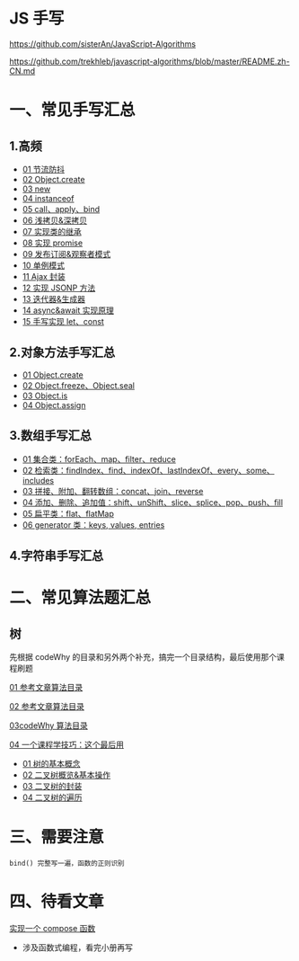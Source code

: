 # JS 手写

https://github.com/sisterAn/JavaScript-Algorithms

https://github.com/trekhleb/javascript-algorithms/blob/master/README.zh-CN.md

# 一、常见手写汇总

## 1.高频

- [01 节流防抖](./common/01防抖节流.md)
- [02 Object.create](./common/02Object_create.md)
- [03 new](./common/03new.md)
- [04 instanceof](./common/04instanceof.md)
- [05 call、apply、bind](./common/05call、apply、bind.md)
- [06 浅拷贝&amp;深拷贝](./common/06浅拷贝&深拷贝.md)
- [07 实现类的继承](./common/07实现类的继承.md)
- [08 实现 promise](./common/08实现PromisesA+%20.md)
- [09 发布订阅&amp;观察者模式](./common/09发布订阅&观察者模式.md)
- [10 单例模式](./common/10单例模式.md)
- [11 Ajax 封装](./common/11Ajax封装.md)
- [12 实现 JSONP 方法](./common/12实现JSONP方法.md)
- [13 迭代器&amp;生成器](./common/13迭代器&生成器.md)
- [14 async&amp;await 实现原理](./common/14async&await实现原理.md)
- [15 手写实现 let、const](./common/15手写实现let、const.md)

## 2.对象方法手写汇总

- [01 Object.create](./common/02Object_create.md)
- [02 Object.freeze、Object.seal](./object/02Object.freeze.md)
- [03 Object.is](./object/03Object.is.md)
- [04 Object.assign](./object/04Object.assign.md)

## 3.数组手写汇总

- [01 集合类：forEach、map、filter、reduce](./array/01集合类.md)
- [02 检索类：findIndex、find、indexOf、lastIndexOf、every、some、includes](./array/02检索类.md)
- [03 拼接、附加、翻转数组：concat、join、reverse](./array/03拼接、附加、翻转数组.md)
- [04 添加、删除、追加值：shift、unShift、slice、splice、pop、push、fill](./array/04添加、删除、追加值.md)
- [05 扁平类：flat、flatMap](./array/05.扁平类.md)
- [06 generator 类：keys, values, entries](./array/06generator.md)

## 4.字符串手写汇总

# 二、常见算法题汇总

## 树

先根据 codeWhy 的目录和另外两个补充，搞完一个目录结构，最后使用那个课程刷题

[01 参考文章算法目录](https://www.conardli.top/docs/dataStructure/)

[02 参考文章算法目录](https://www.coding-time.cn/lc/data-structures/linked-list/)

[03codeWhy 算法目录](https://www.gigachad.love/javascript-datastructures-algorithms/md/13.%E6%A0%91.html#%E4%BB%80%E4%B9%88%E6%98%AF%E6%A0%91)

[04 一个课程学技巧：这个最后用](https://labuladong.github.io/algo/)

- [01 树的基本概念](./algorithm/tree/01树的基本概念.md)
- [02 二叉树概览&基本操作](./algorithm/tree/02二叉树概览&基本操作.md)
- [03 二叉树的封装](./algorithm/tree/03二叉树的封装.md)
- [04 二叉树的遍历](./algorithm/tree/04二叉树的遍历.md)

# 三、需要注意

```
bind() 完整写一遍，函数的正则识别
```

# 四、待看文章

[实现一个 compose 函数](https://segmentfault.com/a/1190000011447164)

- 涉及函数式编程，看完小册再写

